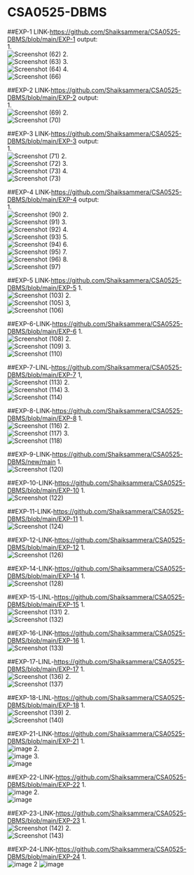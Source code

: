 # CSA0525-DBMS
##EXP-1 LINK-https://github.com/Shaiksammera/CSA0525-DBMS/blob/main/EXP-1
output:<br/>
1.<br/>
![Screenshot (62)](https://user-images.githubusercontent.com/112576522/193770945-3da27cc0-d304-4b89-b237-03a691b03ec7.png)
2.<br/>
![Screenshot (63)](https://user-images.githubusercontent.com/112576522/193771084-d66206d5-d6a7-4111-a8ae-c090b5c529d2.png)
3.<br/>
![Screenshot (64)](https://user-images.githubusercontent.com/112576522/193771350-5a77a579-0040-4342-bb80-8e126d3a8ff9.png)
4.<br/>
![Screenshot (66)](https://user-images.githubusercontent.com/112576522/193771276-c518c733-eaba-448b-a650-a5e36979aa6a.png)

##EXP-2 LINK-https://github.com/Shaiksammera/CSA0525-DBMS/blob/main/EXP-2
output:<br/>
1.<br/>
![Screenshot (69)](https://user-images.githubusercontent.com/112576522/193781809-f04fee51-79dd-4c17-9a13-4e00c72cb0fc.png)
2.<br/>
![Screenshot (70)](https://user-images.githubusercontent.com/112576522/193781996-c08348f9-2aaa-478a-978d-1ab43deba15a.png)

##EXP-3 LINK-https://github.com/Shaiksammera/CSA0525-DBMS/blob/main/EXP-3
output:<br/>
1.<br/>
![Screenshot (71)](https://user-images.githubusercontent.com/112576522/193872576-4ef9ecac-84a6-4c8a-8dd4-b2d2abee60ae.png)
2.<br/>
![Screenshot (72)](https://user-images.githubusercontent.com/112576522/193872642-c39402a9-7ce0-4d06-ae03-8e644ed948e3.png)
3.<br/>
![Screenshot (73)](https://user-images.githubusercontent.com/112576522/193872695-357a3322-ceeb-499d-9f77-f59402a83658.png)
4.<br/>
![Screenshot (73)](https://user-images.githubusercontent.com/112576522/193872775-84d1bfaf-14e6-4a80-87d5-6658127ca428.png)

##EXP-4 LINK-https://github.com/Shaiksammera/CSA0525-DBMS/blob/main/EXP-4
output:<br/>
1.<br/>
![Screenshot (90)](https://user-images.githubusercontent.com/112576522/194212050-3335a0fb-e23d-4944-ae5c-c5cb4eb0d48c.png)
2.<br/>
![Screenshot (91)](https://user-images.githubusercontent.com/112576522/194212173-0b3a8304-28a4-4af7-9303-7946a31058ea.png)
3.<br/>
![Screenshot (92)](https://user-images.githubusercontent.com/112576522/194212474-ffa13399-55ac-4d49-8213-42c038d76c8c.png)
4.<br/>
![Screenshot (93)](https://user-images.githubusercontent.com/112576522/194212593-f20aa126-d03f-4d0a-acc8-f638e1a59572.png)
5.<br/>
![Screenshot (94)](https://user-images.githubusercontent.com/112576522/194212709-2431ac9e-d059-43c8-982d-a089703155f3.png)
6.<br/>
![Screenshot (95)](https://user-images.githubusercontent.com/112576522/194212786-e74ef442-30af-42ab-bf26-6b5952ba86e3.png)
7.<br/>
![Screenshot (96)](https://user-images.githubusercontent.com/112576522/194212906-5029756e-06d8-417d-8801-ab882970e858.png)
8.<br/>
![Screenshot (97)](https://user-images.githubusercontent.com/112576522/194213001-d2990f60-b893-40b6-bcb5-a69b32a03509.png)

##EXP-5 LINK-https://github.com/Shaiksammera/CSA0525-DBMS/blob/main/EXP-5
1.<BR/>
![Screenshot (103)](https://user-images.githubusercontent.com/112576522/194214273-95e88392-8931-4ed2-b49a-5d8ba0fca772.png)
2.<BR/>
![Screenshot (105)](https://user-images.githubusercontent.com/112576522/194214557-bcb24564-ec0c-45b8-a878-557937db8fc9.png)
3,<BR/>
![Screenshot (106)](https://user-images.githubusercontent.com/112576522/194214660-370666be-344c-4450-8414-1c45c230c1c9.png)

##EXP-6-LINK-https://github.com/Shaiksammera/CSA0525-DBMS/blob/main/EXP-6
1.<BR/>
![Screenshot (108)](https://user-images.githubusercontent.com/112576522/194215209-883b8bf8-9db6-4644-b9e1-16d368f4d4d3.png)
2.<BR/>
![Screenshot (109)](https://user-images.githubusercontent.com/112576522/194215305-2d673678-bfff-4106-8c59-ab3b10313884.png)
3.<BR/>
![Screenshot (110)](https://user-images.githubusercontent.com/112576522/194215458-50bcd652-da82-4721-88ea-e34b45d6571c.png)

##EXP-7-LINL-https://github.com/Shaiksammera/CSA0525-DBMS/blob/main/EXP-7
1,<BR/>
![Screenshot (113)](https://user-images.githubusercontent.com/112576522/194216111-09613eb7-9002-4057-84c5-b7058d7cb1fb.png)
2.<BR/>
![Screenshot (114)](https://user-images.githubusercontent.com/112576522/194216227-604199c8-8bae-4f03-a54c-47888dff2592.png)
3.<BR/>
![Screenshot (114)](https://user-images.githubusercontent.com/112576522/194216411-71234b9f-f1ba-4520-9777-758940a73537.png)

##EXP-8-LINK-https://github.com/Shaiksammera/CSA0525-DBMS/blob/main/EXP-8
1.<BR/>
![Screenshot (116)](https://user-images.githubusercontent.com/112576522/194216939-85f479db-f7f5-434d-a13f-36c790e45764.png)
2.<BR/>
![Screenshot (117)](https://user-images.githubusercontent.com/112576522/194217073-e68b9ade-69a7-46d7-ba28-dc99c50f0fd8.png)
3.<BR/>
![Screenshot (118)](https://user-images.githubusercontent.com/112576522/194217279-33be4f7d-57e4-459b-8aff-a6d468469d84.png)

##EXP-9-LINK-https://github.com/Shaiksammera/CSA0525-DBMS/new/main
1.<BR/>
![Screenshot (120)](https://user-images.githubusercontent.com/112576522/194218122-331193fe-106b-426a-9597-47f05cff0f56.png)

##EXP-10-LINK-https://github.com/Shaiksammera/CSA0525-DBMS/blob/main/EXP-10
1.<BR/>
![Screenshot (122)](https://user-images.githubusercontent.com/112576522/194260368-caadde46-4aad-4951-a2f6-5a111db27e5e.png)

##EXP-11-LINK-https://github.com/Shaiksammera/CSA0525-DBMS/blob/main/EXP-11
1.<BR/>
![Screenshot (124)](https://user-images.githubusercontent.com/112576522/194263183-a754f712-95c4-4f22-a862-26b080cd12b9.png)

##EXP-12-LINK-https://github.com/Shaiksammera/CSA0525-DBMS/blob/main/EXP-12
1.<BR/>
![Screenshot (126)](https://user-images.githubusercontent.com/112576522/194267294-21b3a653-69fd-4927-9a0a-3b7cac3fa6fd.png)

##EXP-14-LINK-https://github.com/Shaiksammera/CSA0525-DBMS/blob/main/EXP-14
1.<BR/>
![Screenshot (128)](https://user-images.githubusercontent.com/112576522/194269341-02aca13e-bed3-48c5-b937-912df746ffe5.png)

##EXP-15-LINL-https://github.com/Shaiksammera/CSA0525-DBMS/blob/main/EXP-15
1.<BR/>
![Screenshot (131)](https://user-images.githubusercontent.com/112576522/194272236-1f8bbafc-9592-4826-9a1a-47bd615bddac.png)
2.<BR/>
![Screenshot (132)](https://user-images.githubusercontent.com/112576522/194272486-dd3762cd-1bc5-458a-992b-61c2a69fcb96.png)

##EXP-16-LINK-https://github.com/Shaiksammera/CSA0525-DBMS/blob/main/EXP-16
1.<BR/>
![Screenshot (133)](https://user-images.githubusercontent.com/112576522/194274409-0f397198-b8ef-496f-9828-4f4c6d9dcb95.png)

##EXP-17-LINL-https://github.com/Shaiksammera/CSA0525-DBMS/blob/main/EXP-17
1.<BR/>
![Screenshot (136)](https://user-images.githubusercontent.com/112576522/194684519-65d743ce-72be-4f71-a057-fc352eb478db.png)
2.<BR/>
![Screenshot (137)](https://user-images.githubusercontent.com/112576522/194684558-cddee13f-9f1b-41cd-9425-327f2594a582.png)

##EXP-18-LINL-https://github.com/Shaiksammera/CSA0525-DBMS/blob/main/EXP-18
1.<BR/>
![Screenshot (139)](https://user-images.githubusercontent.com/112576522/194684682-1d94e8ff-cb6b-4577-8352-94514b0854f2.png)
2.<BR/>
![Screenshot (140)](https://user-images.githubusercontent.com/112576522/194684719-cef7ac83-719d-4adc-9adb-49c773a63b23.png)

##EXP-21-LINK-https://github.com/Shaiksammera/CSA0525-DBMS/blob/main/EXP-21
1.<BR/>
![image](https://user-images.githubusercontent.com/112576522/194685339-45949651-01c3-459c-b1d5-ab2014042325.png)
2.<BR/>
![image](https://user-images.githubusercontent.com/112576522/194685387-c2b62ad1-9e53-4534-8bbd-817efdbcac2d.png)
3.<BR/>
![image](https://user-images.githubusercontent.com/112576522/194685442-a3684fe3-95a9-48f1-8557-67be2ed8a7ed.png)

##EXP-22-LINK-https://github.com/Shaiksammera/CSA0525-DBMS/blob/main/EXP-22
1.<BR/>
![image](https://user-images.githubusercontent.com/112576522/194685574-76dc590b-5718-41c0-a129-1ab53ab1504a.png)
2.<BR/>
![image](https://user-images.githubusercontent.com/112576522/194685588-50b4c1c0-c149-43b9-aa62-a76c150295b2.png)

##EXP-23-LINK-https://github.com/Shaiksammera/CSA0525-DBMS/blob/main/EXP-23
1.<BR/>
![Screenshot (142)](https://user-images.githubusercontent.com/112576522/194684866-2c060294-9ca4-408f-ba3c-74f4258665ed.png)
2.<BR/>
![Screenshot (143)](https://user-images.githubusercontent.com/112576522/194684904-ad5ad201-dcc3-49ad-96fe-5b23ff121db3.png)

##EXP-24-LINK-https://github.com/Shaiksammera/CSA0525-DBMS/blob/main/EXP-24
1.<BR/>
![image](https://user-images.githubusercontent.com/112576522/194685707-e7fc718f-3573-4061-862d-ecda97c89c4a.png)
2
![image](https://user-images.githubusercontent.com/112576522/194685727-ab8577a4-3774-4286-9af8-44a4d2bc57ef.png)

